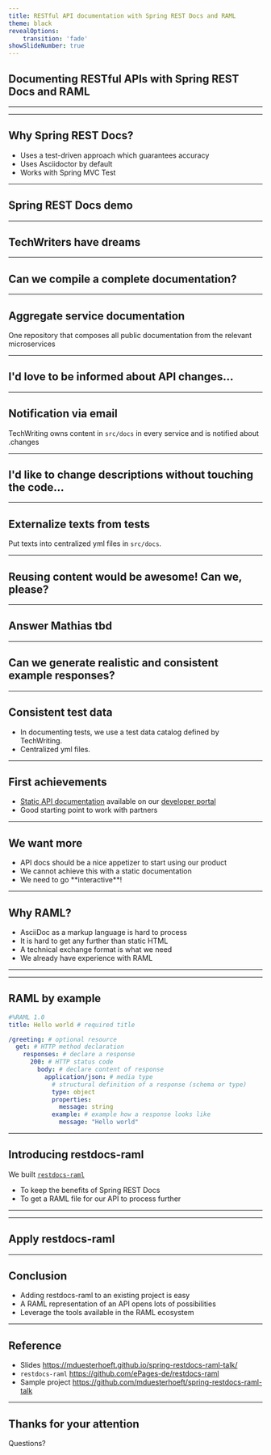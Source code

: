 ```yaml
---
title: RESTful API documentation with Spring REST Docs and RAML
theme: black
revealOptions:
    transition: 'fade'
showSlideNumber: true    
---
```


<!-- .slide: data-background="assets/restdocs-raml.jpg" -->
## Documenting RESTful APIs with Spring REST Docs and RAML <!-- .element: style="text-shadow: 3px 3px black;" -->

---

<!-- .slide: data-background="assets/about-us.jpg" -->
<!-- .element: style="text-shadow: 3px 3px black;" -->

---

## Why Spring REST Docs?

- Uses a test-driven approach which guarantees accuracy
- Uses Asciidoctor by default
- Works with Spring MVC Test

---

<!-- .slide: data-background="assets/live-coding.jpeg" -->
## Spring REST Docs demo <!-- .element: style="text-shadow: 3px 3px black;" -->

---

<!-- .slide: data-background="assets/dream.jpg" -->
## TechWriters have dreams <!-- .element: style="text-shadow: 3px 3px black;" -->

---

## Can we compile a complete documentation?

---

##  Aggregate service documentation

One repository that composes all public documentation from the relevant microservices

---

## I'd love to be informed about API changes...

---

## Notification via email

TechWriting owns content in `src/docs` in every service and is notified about .changes

---

## I'd like to change descriptions without touching the code...

---

## Externalize texts from tests

Put texts into centralized yml files in `src/docs`.

---

## Reusing content would be awesome! Can we, please?

---

## Answer Mathias tbd

---

## Can we generate realistic and consistent example responses?

---

## Consistent test data

- In documenting tests, we use a test data catalog defined by TechWriting.
- Centralized yml files.

---

<!-- .slide: data-background="assets/achievements.jpg" -->
## First achievements <!-- .element: style="text-shadow: 3px 3px black;" -->

- [Static API documentation](http://docs.beyondshop.cloud/) available on our
[developer portal](https://developer.epages.com)
- Good starting point to work with partners

---

<!-- .slide: data-background="assets/more.jpg" -->
## We want more <!-- .element: style="text-shadow: 3px 3px black;" -->

- API docs should be a nice appetizer to start using our product <!-- .element: class="fragment" -->
- We cannot achieve this with a static documentation <!-- .element: class="fragment" -->
- <!-- .element: class="fragment" --> We need to go **interactive**!

---

## Why RAML?

- AsciiDoc as a markup language is hard to process <!-- .element: class="fragment" -->
- It is hard to get any further than static HTML <!-- .element: class="fragment" -->
- A technical exchange format is what we need <!-- .element: class="fragment" -->
- We already have experience with RAML <!-- .element: class="fragment" -->

---

<!-- .slide: data-background="assets/raml.png" -->

---

## RAML by example

```yaml
#%RAML 1.0
title: Hello world # required title

/greeting: # optional resource
  get: # HTTP method declaration
    responses: # declare a response
      200: # HTTP status code
        body: # declare content of response
          application/json: # media type
            # structural definition of a response (schema or type)
            type: object
            properties:
              message: string
            example: # example how a response looks like
              message: "Hello world"
```

---

## Introducing restdocs-raml

We built [`restdocs-raml`](https://github.com/ePages-de/restdocs-raml)
- To keep the benefits of Spring REST Docs
- To get a RAML file for our API to process further

---

<!-- .slide: data-background="assets/restdocs-raml-repo.png" style="align:top" -->

---

<!-- .slide: data-background="assets/live-coding.jpeg" -->
## Apply restdocs-raml <!-- .element: style="text-shadow: 3px 3px black;" -->

---

## Conclusion

- Adding  restdocs-raml to an existing project is easy <!-- .element: class="fragment" -->
- A RAML representation of an API opens lots of possibilities <!-- .element: class="fragment" -->
- Leverage the tools available in the RAML ecosystem <!-- .element: class="fragment" -->

---

## Reference

- Slides https://mduesterhoeft.github.io/spring-restdocs-raml-talk/
- `restdocs-raml` https://github.com/ePages-de/restdocs-raml
- Sample project https://github.com/mduesterhoeft/spring-restdocs-raml-talk


---

## Thanks for your attention

Questions?
